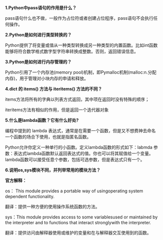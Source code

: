 **1.Python中pass语句的作用是什么？**

pass语句什么也不做，一般作为占位符或者创建占位程序，pass语句不会执行任何操作。

**2.Python是如何进行类型转换的？**

Python提供了将变量或值从一种类型转换成另一种类型的内置函数。比如int函数能够将符合数学格式数字型字符串转换成整数。否则，返回错误信息。

**3.Python是如何进行内存管理的？**

Python引用了一个内存池(memory pool)机制，即Pymalloc机制(malloc:n.分配内存)，用于管理对小块内存的申请和释放。

**4.dict 的 items() 方法与 iteritems() 方法的不同？**

items方法将所有的字典以列表方式返回，其中项在返回时没有特殊的顺序；

iteritems方法有相似的作用，但是返回一个迭代器对象

**5.什么是lambda函数？它有什么好处?**

编程中提到的 lambda 表达式，通常是在需要一个函数，但是又不想费神去命名一个函数的场合下使用，也就是指匿名函数。

Python允许你定义一种单行的小函数。定义lambda函数的形式如下：labmda 参数：表达式lambda函数默认返回表达式的值。你也可以将其赋值给一个变量。lambda函数可以接受任意个参数，包括可选参数，但是表达式只有一个。

**6.说明os,sys模块不同，并列举常用的模块方法？**

**官方解释：**

os： This module provides a portable way of usingoperating system dependent functionality.

翻译：提供一种方便的使用操作系统函数的方法。

sys：This module provides access to some variablesused or maintained by the interpreter and to functions that interact stronglywith the interpreter.

翻译：提供访问由解释器使用或维护的变量和在与解释器交互使用到的函数。

